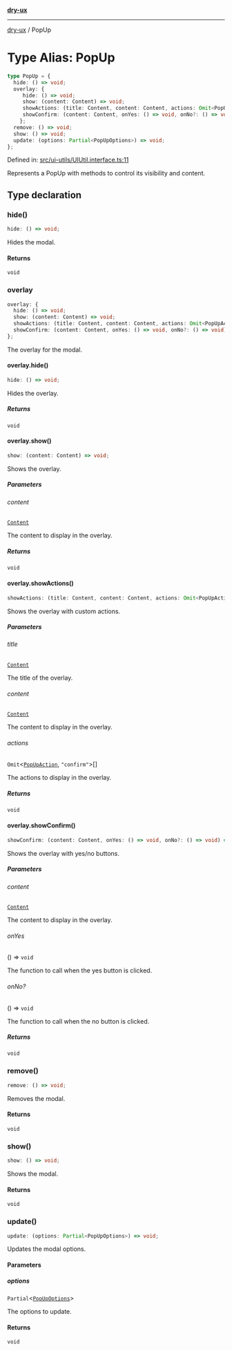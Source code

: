 [**dry-ux**](../README.md)

***

[dry-ux](../README.md) / PopUp

# Type Alias: PopUp

```ts
type PopUp = {
  hide: () => void;
  overlay: {
     hide: () => void;
     show: (content: Content) => void;
     showActions: (title: Content, content: Content, actions: Omit<PopUpAction, "confirm">[]) => void;
     showConfirm: (content: Content, onYes: () => void, onNo?: () => void) => void;
    };
  remove: () => void;
  show: () => void;
  update: (options: Partial<PopUpOptions>) => void;
};
```

Defined in: [src/ui-utils/UIUtil.interface.ts:11](https://github.com/navedr/dry-ux/blob/05824901684f5086b63edd3699fcdb1704ab19f9/src/ui-utils/UIUtil.interface.ts#L11)

Represents a PopUp with methods to control its visibility and content.

## Type declaration

### hide()

```ts
hide: () => void;
```

Hides the modal.

#### Returns

`void`

### overlay

```ts
overlay: {
  hide: () => void;
  show: (content: Content) => void;
  showActions: (title: Content, content: Content, actions: Omit<PopUpAction, "confirm">[]) => void;
  showConfirm: (content: Content, onYes: () => void, onNo?: () => void) => void;
};
```

The overlay for the modal.

#### overlay.hide()

```ts
hide: () => void;
```

Hides the overlay.

##### Returns

`void`

#### overlay.show()

```ts
show: (content: Content) => void;
```

Shows the overlay.

##### Parameters

###### content

[`Content`](Content.md)

The content to display in the overlay.

##### Returns

`void`

#### overlay.showActions()

```ts
showActions: (title: Content, content: Content, actions: Omit<PopUpAction, "confirm">[]) => void;
```

Shows the overlay with custom actions.

##### Parameters

###### title

[`Content`](Content.md)

The title of the overlay.

###### content

[`Content`](Content.md)

The content to display in the overlay.

###### actions

`Omit`\<[`PopUpAction`](PopUpAction.md), `"confirm"`\>[]

The actions to display in the overlay.

##### Returns

`void`

#### overlay.showConfirm()

```ts
showConfirm: (content: Content, onYes: () => void, onNo?: () => void) => void;
```

Shows the overlay with yes/no buttons.

##### Parameters

###### content

[`Content`](Content.md)

The content to display in the overlay.

###### onYes

() => `void`

The function to call when the yes button is clicked.

###### onNo?

() => `void`

The function to call when the no button is clicked.

##### Returns

`void`

### remove()

```ts
remove: () => void;
```

Removes the modal.

#### Returns

`void`

### show()

```ts
show: () => void;
```

Shows the modal.

#### Returns

`void`

### update()

```ts
update: (options: Partial<PopUpOptions>) => void;
```

Updates the modal options.

#### Parameters

##### options

`Partial`\<[`PopUpOptions`](PopUpOptions.md)\>

The options to update.

#### Returns

`void`
